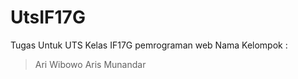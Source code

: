 # UtsIF17G
Tugas Untuk UTS Kelas IF17G pemrograman web
Nama Kelompok :
  
  >Ari Wibowo
  >Aris Munandar
